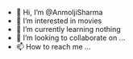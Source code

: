 - 👋 Hi, I’m @AnmoljiSharma
- 👀 I’m interested in movies
- 🌱 I’m currently learning nothing
- 💞️ I’m looking to collaborate on ...
- 📫 How to reach me ...

<!---
AnmoljiSharma/AnmoljiSharma is a ✨ special ✨ repository because its `README.md` (this file) appears on your GitHub profile.
You can click the Preview link to take a look at your changes.
--->
